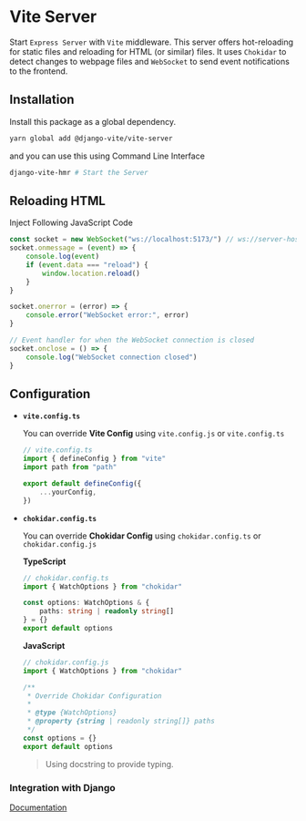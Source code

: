 # Vite Server

Start `Express Server` with `Vite` middleware. This server offers hot-reloading for static files and reloading for HTML (or similar) files. It uses `Chokidar` to detect changes to webpage files and `WebSocket` to send event notifications to the frontend.

## Installation

Install this package as a global dependency.

```bash
yarn global add @django-vite/vite-server
```

and you can use this using Command Line Interface

```bash
django-vite-hmr # Start the Server
```

## Reloading HTML

Inject Following JavaScript Code

```js
const socket = new WebSocket("ws://localhost:5173/") // ws://server-host:server-port
socket.onmessage = (event) => {
    console.log(event)
    if (event.data === "reload") {
        window.location.reload()
    }
}

socket.onerror = (error) => {
    console.error("WebSocket error:", error)
}

// Event handler for when the WebSocket connection is closed
socket.onclose = () => {
    console.log("WebSocket connection closed")
}
```

## Configuration

-   **`vite.config.ts`**

    You can override **Vite Config** using `vite.config.js` or `vite.config.ts`

    ```ts
    // vite.config.ts
    import { defineConfig } from "vite"
    import path from "path"

    export default defineConfig({
        ...yourConfig,
    })
    ```

-   **`chokidar.config.ts`**

    You can override **Chokidar Config** using `chokidar.config.ts` or `chokidar.config.js`

    **TypeScript**

    ```ts
    // chokidar.config.ts
    import { WatchOptions } from "chokidar"

    const options: WatchOptions & {
        paths: string | readonly string[]
    } = {}
    export default options
    ```

    **JavaScript**

    ```js
    // chokidar.config.js
    import { WatchOptions } from "chokidar"

    /**
     * Override Chokidar Configuration
     *
     * @type {WatchOptions}
     * @property {string | readonly string[]} paths
     */
    const options = {}
    export default options
    ```

    > Using docstring to provide typing.

### Integration with Django

[Documentation](https://github.com/django-vite-hmr#vite-server)
